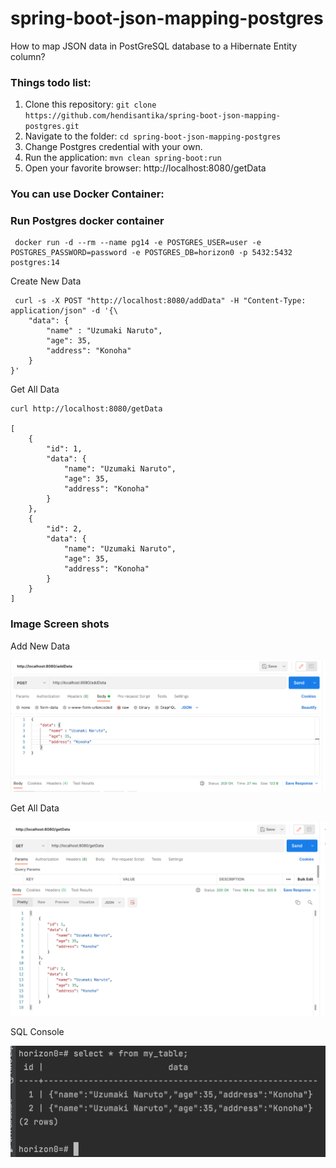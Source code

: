 # spring-boot-json-mapping-postgres

How to map JSON data in PostGreSQL database to a Hibernate Entity column?

### Things todo list:

1. Clone this repository: `git clone https://github.com/hendisantika/spring-boot-json-mapping-postgres.git`
2. Navigate to the folder: `cd spring-boot-json-mapping-postgres`
3. Change Postgres credential with your own.
4. Run the application: `mvn clean spring-boot:run`
5. Open your favorite browser: http://localhost:8080/getData

### You can use Docker Container:

### Run Postgres docker container

```shell
 docker run -d --rm --name pg14 -e POSTGRES_USER=user -e POSTGRES_PASSWORD=password -e POSTGRES_DB=horizon0 -p 5432:5432 postgres:14

```

Create New Data

```shell
 curl -s -X POST "http://localhost:8080/addData" -H "Content-Type: application/json" -d '{\
    "data": {
        "name" : "Uzumaki Naruto",
        "age": 35,
        "address": "Konoha"
    }
}'

```

Get All Data

```shell
curl http://localhost:8080/getData

[
    {
        "id": 1,
        "data": {
            "name": "Uzumaki Naruto",
            "age": 35,
            "address": "Konoha"
        }
    },
    {
        "id": 2,
        "data": {
            "name": "Uzumaki Naruto",
            "age": 35,
            "address": "Konoha"
        }
    }
]
```

### Image Screen shots

Add New Data

![Add New Data](img/add.png "Add New Data")

Get All Data

![Get All Data](img/list.png "Get All Data")

SQL Console

![SQL Console](img/data.png "SQL Console")

